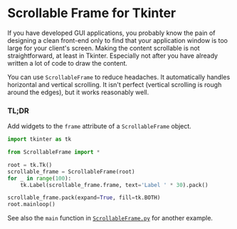 # Scrollable Frame for Tkinter
If you have developed GUI applications, you probably know the pain of designing a clean front-end only to find that
your application window is too large for your client's screen. Making the content scrollable is not straightforward, at
least in Tkinter. Especially not after you have already written a lot of code to draw the content.

You can use `ScrollableFrame` to reduce headaches. It automatically handles horizontal and vertical scrolling. It isn't
perfect (vertical scrolling is rough around the edges), but it works reasonably well.

### TL;DR
Add widgets to the `frame` attribute of a `ScrollableFrame` object.
```python
import tkinter as tk

from ScrollableFrame import *

root = tk.Tk()
scrollable_frame = ScrollableFrame(root)
for _ in range(100):
    tk.Label(scrollable_frame.frame, text='Label ' * 30).pack()

scrollable_frame.pack(expand=True, fill=tk.BOTH)
root.mainloop()
```

See also the `main` function in [`ScrollableFrame.py`](ScrollableFrame.py) for another example.
